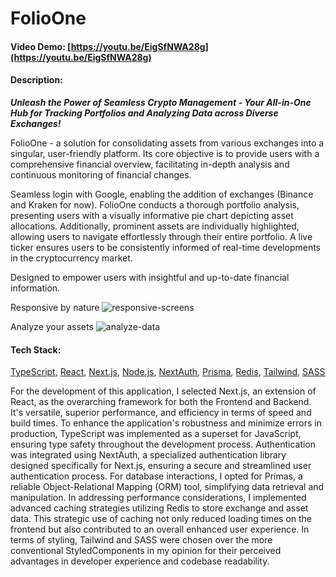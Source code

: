 # FolioOne
#### Video Demo:  [https://youtu.be/EigSfNWA28g](https://youtu.be/EigSfNWA28g)
#### Description:
***Unleash the Power of Seamless Crypto Management - Your All-in-One Hub for Tracking Portfolios and Analyzing Data across Diverse Exchanges!***


FolioOne - a solution for consolidating assets from various exchanges into a singular, user-friendly platform. Its core objective is to provide users with a comprehensive financial overview, facilitating in-depth analysis and continuous monitoring of financial changes.

Seamless login with Google, enabling the addition of exchanges (Binance and Kraken for now). FolioOne conducts a thorough portfolio analysis, presenting users with a visually informative pie chart depicting asset allocations. Additionally, prominent assets are individually highlighted, allowing users to navigate effortlessly through their entire portfolio.
A live ticker ensures users to be consistently informed of real-time developments in the cryptocurrency market. 

Designed to empower users with insightful and up-to-date financial information.

Responsive by nature
![responsive-screens](https://github.com/Gw3i/final-project/assets/101993818/7c64ed94-3889-47fa-bb6d-c83d6268414c)

Analyze your assets
![analyze-data](https://github.com/Gw3i/final-project/assets/101993818/40ee76ae-c9ed-4113-bfd2-b46f5e4750c5)


#### Tech Stack:
[TypeScript](https://www.typescriptlang.org/), [React](https://react.dev/), [Next.js](https://nextjs.org/), [Node.js](https://nodejs.org/en), [NextAuth](https://next-auth.js.org/), [Prisma](https://www.prisma.io/), [Redis](https://redis.io/), [Tailwind](https://tailwindcss.com/), [SASS](https://sass-lang.com/)

For the development of this application, I selected Next.js, an extension of React, as the overarching framework for both the Frontend and Backend. It's versatile, superior performance, and efficiency in terms of speed and build times.
To enhance the application's robustness and minimize errors in production, TypeScript was implemented as a superset for JavaScript, ensuring type safety throughout the development process.
Authentication was integrated using NextAuth, a specialized authentication library designed specifically for Next.js, ensuring a secure and streamlined user authentication process.
For database interactions, I opted for Primas, a reliable Object-Relational Mapping (ORM) tool, simplifying data retrieval and manipulation.
In addressing performance considerations, I implemented advanced caching strategies utilizing Redis to store exchange and asset data. This strategic use of caching not only reduced loading times on the frontend but also contributed to an overall enhanced user experience.
In terms of styling, Tailwind and SASS were chosen over the more conventional StyledComponents in my opinion for their perceived advantages in developer experience and codebase readability.

